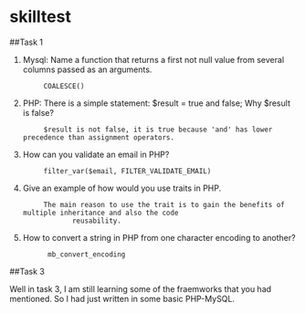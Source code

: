 # skilltest

##Task 1

1. Mysql: Name a function that returns a first not null value from several columns passed as an arguments.
	                
			COALESCE()

2. PHP: There is a simple statement:
$result = true and false;
Why $result is false?
	                
			$result is not false, it is true because 'and' has lower precedence than assignment operators.

3. How can you validate an email in PHP?
	                
			filter_var($email, FILTER_VALIDATE_EMAIL)
4. Give an example of how would you use traits in PHP.
	               
			The main reason to use the trait is to gain the benefits of multiple inheritance and also the code 
	               reusability.
5. How to convert a string in PHP from one character encoding to another?
	               
			 mb_convert_encoding
	                
	                
##Task 3

Well in task 3, I am still learning some of the fraemworks that you had mentioned. So I had just written in some basic PHP-MySQL.

